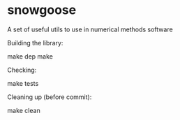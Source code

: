 # snowgoose

A set of useful utils to use in numerical methods software

Building the library:

make dep
make

Checking:

  make tests

Cleaning up (before commit):

  make clean
